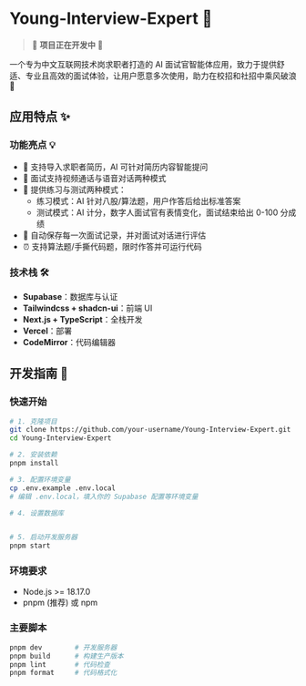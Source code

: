 # Young-Interview-Expert 🚀

> 🚧 **项目正在开发中** 🚧

一个专为中文互联网技术岗求职者打造的 AI 面试官智能体应用，致力于提供舒适、专业且高效的面试体验，让用户愿意多次使用，助力在校招和社招中乘风破浪 🤩 

## 应用特点 ✨

### 功能亮点 💡

- 📄 支持导入求职者简历，AI 可针对简历内容智能提问
- 🎥 面试支持视频通话与语音对话两种模式
- 📝 提供练习与测试两种模式：
  - 练习模式：AI 针对八股/算法题，用户作答后给出标准答案
  - 测试模式：AI 计分，数字人面试官有表情变化，面试结束给出 0-100 分成绩
- 💾 自动保存每一次面试记录，并对面试对话进行评估
- ⏰ 支持算法题/手撕代码题，限时作答并可运行代码

### 技术栈 🛠️

- **Supabase**：数据库与认证
- **Tailwindcss + shadcn-ui**：前端 UI
- **Next.js + TypeScript**：全栈开发
- **Vercel**：部署
- **CodeMirror**：代码编辑器

## 开发指南 🔧

### 快速开始

```bash
# 1. 克隆项目
git clone https://github.com/your-username/Young-Interview-Expert.git
cd Young-Interview-Expert

# 2. 安装依赖
pnpm install

# 3. 配置环境变量
cp .env.example .env.local
# 编辑 .env.local，填入你的 Supabase 配置等环境变量

# 4. 设置数据库


# 5. 启动开发服务器
pnpm start
```

### 环境要求

- Node.js >= 18.17.0
- pnpm (推荐) 或 npm

### 主要脚本

```bash
pnpm dev        # 开发服务器
pnpm build      # 构建生产版本
pnpm lint       # 代码检查
pnpm format     # 代码格式化
```

